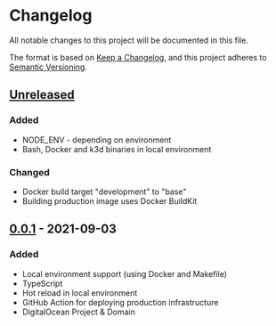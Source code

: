 # Changelog
All notable changes to this project will be documented in this file.

The format is based on [Keep a Changelog](https://keepachangelog.com/en/1.0.0/),
and this project adheres to [Semantic Versioning](https://semver.org/spec/v2.0.0.html).

## [Unreleased]

### Added
- NODE_ENV - depending on environment
- Bash, Docker and k3d binaries in local environment

### Changed
- Docker build target "development" to "base"
- Building production image uses Docker BuildKit

## [0.0.1] - 2021-09-03
### Added
- Local environment support (using Docker and Makefile)
- TypeScript
- Hot reload in local environment
- GitHub Action for deploying production infrastructure
- DigitalOcean Project & Domain

[Unreleased]: https://github.com/Covik/vfm-system/compare/v0.0.1-infrastructure...HEAD
[0.0.1]: https://github.com/Covik/vfm-system/releases/tag/v0.0.1-infrastructure